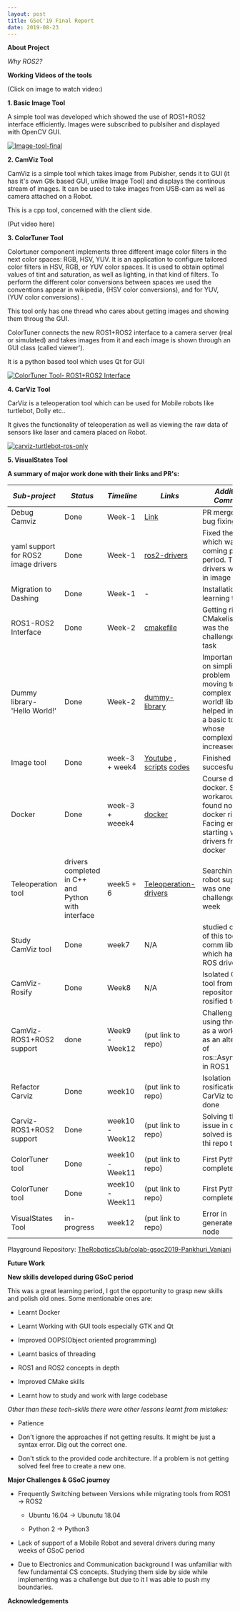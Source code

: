 ```yaml
---
layout: post
title: GSoC'19 Final Report
date: 2019-08-23
---	
```


**About Project**


*Why ROS2?*



**Working Videos of the tools** 

(Click on image to watch video:)

**1. Basic Image Tool** 

A simple tool was developed which showed the use of ROS1+ROS2 interface efficiently. Images were subscribed to publsiher and displayed with  OpenCV GUI.

[![Image-tool-final](http://img.youtube.com/vi/E6v-G0QFUSg/0.jpg)](http://www.youtube.com/watch?v=E6v-G0QFUSg "Simplified image-tool-final")

**2. CamViz Tool**

CamViz is a simple tool which takes image from Pubisher, sends it to GUI (it has it's own Gtk based GUI, unlike Image Tool) and displays the continous stream of images. It can be used to take images from USB-cam as well as camera attached on a Robot.

This is a cpp tool, concerned with the client side.

(Put video here)

**3. ColorTuner Tool**

Colortuner component implements three different image color filters in the next color spaces: RGB, HSV, YUV. It is an application to configure tailored color filters in HSV, RGB, or YUV color spaces. It is used to obtain optimal values of tint and saturation, as well as lighting, in that kind of filters. To perform the different color conversions between spaces we used the conventions appear in wikipedia, (HSV color conversions), and for YUV, (YUV color conversions) .

This tool only has one thread who cares about getting images and showing them throug the GUI. 

ColorTuner connects the new ROS1+ROS2 interface to a camera server (real or simulated) and takes images from it and each image is shown through an GUI class (called viewer').

It is a python based tool which uses Qt for GUI

 [![ColorTuner Tool- ROS1+ROS2 Interface](http://img.youtube.com/vi/-bwSsLItVi0/0.jpg)](http://www.youtube.com/watch?v=-bwSsLItVi0 "ColorTuner Tool- ROS1+ROS2 Interface")
 
 **4. CarViz Tool**
 
 CarViz is a teleoperation tool which can be used for Mobile robots like turtlebot, Dolly etc..
 
 It gives the functionality of teleoperation as well as viewing the raw data of sensors like laser and camera placed on Robot.
 
  [![carviz-turtlebot-ros-only](http://img.youtube.com/vi/Cto_d_tk12I/0.jpg)](http://www.youtube.com/watch?v=Cto_d_tk12I "carviz-turtlebot-ros-only")
 
 **5. VisualStates Tool**



**A summary of major work done with their links and PR's:**

| *Sub-project* |  *Status*     |  *Timeline* | *Links*  | *Additional Comments* |*Merged PR'S* |
| ------------- | ------------- | ----------- | ---------| --------------------- | -------------|     
| Debug Camviz      | Done | Week-1      |   [Link](https://github.com/JdeRobot/viz/pull/32)       |  PR merged for bug fixing        |   [PR#32](https://github.com/JdeRobot/viz/pull/32)       |                     |
| yaml support for ROS2 image drivers      | Done     |  Week-1       | [ros2-drivers](https://github.com/TheRoboticsClub/colab-gsoc2019-Pankhuri_Vanjani/tree/master/ros2-drivers)         | Fixed the error which was coming pre-gsoc period. These drivers were used in image tool later    |  - |            
| Migration to Dashing | Done      | Week-1          |    -      |   Installation and learning task                   | -|
| ROS1-ROS2 Interface | Done      |  Week-2         |  [cmakefile](https://github.com/TheRoboticsClub/colab-gsoc2019-Pankhuri_Vanjani/blob/master/dummyexample/CMakeLists.txt)        |    Getting right CMakelists.txt was the challenges of this task                 |  |
| Dummy library- 'Hello World!' | Done      |  Week-2         |    [dummy-library](https://github.com/TheRoboticsClub/colab-gsoc2019-Pankhuri_Vanjani/tree/master/dummyexample)      | Important to work on simplified problem before moving to complex so hello world! library helped in creating a basic tool whose complexity was increased later            | -|
| Image tool | Done      |   week-3  + week4      | [Youtube](https://www.youtube.com/watch?v=E6v-G0QFUSg&feature=youtu.be) , [scripts](https://github.com/TheRoboticsClub/colab-gsoc2019-Pankhuri_Vanjani/tree/master/image-tool-scripts) [codes](https://github.com/TheRoboticsClub/colab-gsoc2019-Pankhuri_Vanjani/tree/master/camera-interface) |  Finished succesfully   | N/A|                 |
| Docker | Done      |  week-3 + weeek4         | [docker](https://github.com/TheRoboticsClub/colab-gsoc2019-Pankhuri_Vanjani/tree/master/Dockerfiles)         |  Course done on docker. Since a workaround was found no need of docker right now. Facing error in starting video drivers from docker    |  -|
| Teleoperation tool | drivers completed in C++ and Python with interface   |  week5   + 6    |   [Teleoperation-drivers](https://github.com/TheRoboticsClub/colab-gsoc2019-Pankhuri_Vanjani/tree/master/Teleoperation_tool)     |  Searching for robot support was one big challenge in this week | |
| Study CamViz tool | Done      |  week7       | N/A  | studied codebase of this tool and comm library which has ICE+ ROS drivers | -|
| CamViz-Rosify   | Done      |  Week8       | N/A  | Isolated CamViz tool from official repository and rosified tool | N/A|
| CamViz-ROS1+ROS2 support   | done      |  Week9 - Week12      | (put link to repo) | Challenge of using threading as a workaround as an alternative of ros::Asyncspinner in ROS1 | (put link of PR)|
| Refactor Carviz    | Done      |  week10      | (put link to repo) | Isolation and rosification of CarViz tool was done| N/A|
| Carviz-ROS1+ROS2 support   | Done      |  week10 -Week12     | (put link to repo) | Solving threading issue in camViz solved issues in thi repo too|[PR#39](https://github.com/JdeRobot/viz/pull/39)|
| ColorTuner tool   | Done      |  week10 -Week11   | (put link to repo) | First Python tool completed |-|
| ColorTuner tool   | Done      |  week10 -Week11   | (put link to repo) | First Python tool completed | [PR#6](https://github.com/JdeRobot/ColorTuner/pull/6)|
| VisualStates Tool   | in-progress   |  week12  | (put link to repo) | Error in generated ros2 node  | (in -progress)|

Playground Repository: [TheRoboticsClub/colab-gsoc2019-Pankhuri_Vanjani](https://github.com/TheRoboticsClub/colab-gsoc2019-Pankhuri_Vanjani)


**Future Work**





**New skills developed during GSoC period**

This was a great learning period, I got the opportunity to grasp new skills and polish old ones. Some mentionable ones are: 

* Learnt Docker

* Learnt Working with GUI tools especially GTK and Qt

* Improved OOPS(Object oriented programming)

* Learnt basics of threading

* ROS1 and ROS2 concepts in depth 

* Improved CMake skills 

* Learnt how to study and work with large codebase

*Other than these tech-skills there were other lessons learnt from mistakes:*
 
* Patience 
 
* Don't ignore the approaches if not getting results. It might be just a syntax error. Dig out the correct one.

* Don't stick to the provided code architecture. If a problem is not getting solved feel free to create a new one.

**Major Challenges & GSoC journey**

* Frequently Switching between Versions while migrating tools from ROS1 -> ROS2

    * Ubuntu 16.04 -> Ubunutu 18.04
     
    * Python 2 -> Python3
    
* Lack of support of a Mobile Robot and several drivers during many weeks of GSoC period 

* Due to Electronics and Communication background I was unfamiliar with few fundamental CS concepts. Studying them side by side while implementing was a challenge but due to it I was able to push my boundaries.
    
**Acknowledgements**






